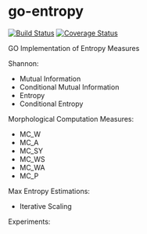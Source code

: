 # go-entropy
[![Build Status](https://travis-ci.org/kzahedi/goent.svg?branch=master)](https://travis-ci.org/kzahedi/goent)
[![Coverage Status](https://coveralls.io/repos/github/kzahedi/goent/badge.svg)](https://coveralls.io/github/kzahedi/goent)

GO Implementation of Entropy Measures

Shannon:
- Mutual Information
- Conditional Mutual Information
- Entropy
- Conditional Entropy

Morphological Computation Measures:
- MC_W
- MC_A
- MC_SY
- MC_WS
- MC_WA
- MC_P

Max Entropy Estimations:
- Iterative Scaling

Experiments:
